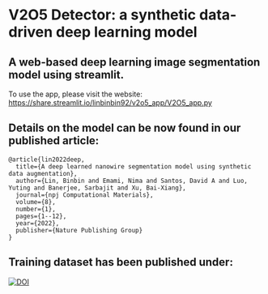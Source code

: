 # V2O5 Detector: a synthetic data-driven deep learning model

## A web-based deep learning image segmentation model using streamlit. 
To use the app, please visit the website:
https://share.streamlit.io/linbinbin92/v2o5_app/V2O5_app.py

## Details on the model can be now found in our published article:
```
@article{lin2022deep,
  title={A deep learned nanowire segmentation model using synthetic data augmentation},
  author={Lin, Binbin and Emami, Nima and Santos, David A and Luo, Yuting and Banerjee, Sarbajit and Xu, Bai-Xiang},
  journal={npj Computational Materials},
  volume={8},
  number={1},
  pages={1--12},
  year={2022},
  publisher={Nature Publishing Group}
}
```

## Training dataset has been published under:

[![DOI](https://zenodo.org/badge/DOI/10.5281/zenodo.6469773.svg)](https://doi.org/10.5281/zenodo.6469773)



